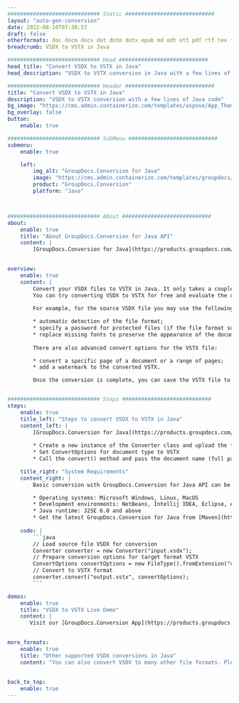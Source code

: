 ```yaml
---
############################# Static ############################
layout: "auto-gen-conversion"
date: 2022-08-10T07:38:57
draft: false
otherformats: doc docm docx dot dotm dotx epub md odt ott pdf rtf tex txt vdx vsdm vsdx vssm vssx vstm vstx vsx vtx xps
breadcrumb: VSDX to VSTX in Java

############################# Head ############################
head_title: "Convert VSDX to VSTX in Java"
head_description: "VSDX to VSTX conversion in Java with a few lines of code. Convert over 160 file formats using the GroupDocs document conversion API for Java"

############################# Header ############################
title: "Convert VSDX to VSTX in Java"
description: "VSDX to VSTX conversion with a few lines of Java code"
bg_image: "https://cms.admin.containerize.com/templates/aspose/App_Themes/V3/images/bg/header1.png"
bg_overlay: false
button:
    enable: true

############################# SubMenu ############################
submenu:
    enable: true

    left:
        img_alt: "GroupDocs.Conversion for Java"
        image: "https://cms.admin.containerize.com/templates/groupdocs/images/product-logos/90x90-noborder/groupdocs-conversion-java.png"
        product: "GroupDocs.Conversion"
        platform: "Java"



############################# About ############################
about:
    enable: true
    title: "About GroupDocs.Conversion for Java API"
    content: |
        [GroupDocs.Conversion for Java](https://products.groupdocs.com/conversion/java/) is an advanced file format conversion API for converting between popular image and document formats such as Microsoft Office, OpenDocument, PDF, HTML, email, CAD. and much more with just a few lines of code. The native API automatically detects the formats of the original documents and offers many options for customizing the converted documents. Along with the function of extracting information from a document, it also supports caching of the conversion results to the local disk by default. However, any type of cache storage can be supported by implementing the appropriate interfaces - Amazon S3, Dropbox, Google Drive, Windows Azure, Reddis, or any others.
    

overview:
    enable: true
    content: |
        Convert your VSDX files to VSTX in Java. It only takes a couple of lines of Java code on any platform of your choice, such as Windows, Linux, macOS.
        You can try converting VSDX to VSTX for free and evaluate the quality of the conversion results. Along with simple file conversion scripts, you can try more sophisticated options for loading the VSDX source file and storing the VSTX output. 
        
        For example, for the source VSDX file you may use the following load options:

        * automatic detection of the file format;
        * specify a password for protected files (if the file format supports it);
        * replace missing fonts to preserve the appearance of the document.
        
        There are also advanced convert options for the VSTX file:

        * convert a specific page of a document or a range of pages;
        * add a watermark to the converted VSTX.

        Once the conversion is complete, you can save the VSTX file to your local file path or to any third party storage such as FTP, Amazon S3, Google Drive, Dropbox etc. Please note - to convert VSDX to VSTX, you do not need to install any additional software, such as MS Office, Open Office, Adobe Acrobat Reader etc.


############################# Steps ############################
steps:
    enable: true
    title_left: "Steps to convert VSDX to VSTX in Java"
    content_left: |
        [GroupDocs.Conversion for Java](https://products.groupdocs.com/conversion/java/) allows developers to easily convert VSDX file to VSTX with a few lines of code.
        
        * Create a new instance of the Converter class and upload the file VSDX with the full path
        * Set ConvertOptions for document type to VSTX
        * Call the convert() method and pass the document name (full path) and format (VSTX) as a parameter

    title_right: "System Requirements"
    content_right: |
        Basic conversion with GroupDocs.Conversion for Java API can be done with just a few lines of code. Our APIs are supported on all major platforms and operating systems. Before executing the code below, make sure you have the following prerequisites installed on your system.

        * Operating systems: Microsoft Windows, Linux, MacOS
        * Development environments: NetBeans, Intellij IDEA, Eclipse, etc.
        * Java runtime: J2SE 6.0 and above
        * Get the latest GroupDocs.Conversion for Java from [Maven](https://repository.groupdocs.com/webapp/#/artifacts/browse/tree/General/repo/com/groupdocs/groupdocs-conversion)
         
    code: |
        ```java    
        // Load source file VSDX for conversion
        Converter converter = new Converter("input.vsdx");
        // Prepare conversion options for target format VSTX
        ConvertOptions convertOptions = new FileType().fromExtension("vstx").getConvertOptions();
        // Convert to VSTX format
        converter.convert("output.vstx", convertOptions);
        ```

demos:
    enable: true
    title: "VSDX to VSTX Live Demo"
    content: |
       Visit our [GroupDocs.Conversion App](https://products.groupdocs.app/conversion/family) website and try VSDX to VSTX conversion now. The free demo has the following benefits
          

more_formats:
    enable: true
    title: "Other supported VSDX conversions in Java"
    content: "You can also convert VSDX to many other file formats. Please see the list below."
       
       
back_to_top:
    enable: true
---
```

